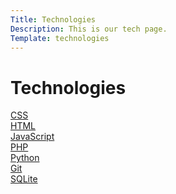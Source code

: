 ```yaml
---
Title: Technologies
Description: This is our tech page.
Template: technologies
---
```


Technologies
=========

<div class="box css">
    <a href="%base_url%?technology/sub/css">CSS</a>
</div>
<div class="box html">
    <a href="%base_url%?technology/sub/html">HTML</a>
</div>
<div class="box javascript">
    <a href="%base_url%?technology/sub/javascript">JavaScript</a>
</div>
<div class="box php">
    <a href="%base_url%?technology/sub/php">PHP</a>
</div>
<div class="box python">
    <a href="%base_url%?technology/sub/python">Python</a>
</div>
<div class="box git">
    <a href="%base_url%?technology/sub/git">Git</a>
</div>
<div class="box sqlite">
    <a href="%base_url%?technology/sub/sqlite">SQLite</a>
</div>
